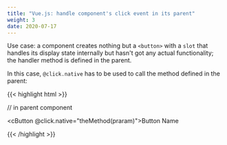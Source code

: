 ```yaml
---
title: "Vue.js: handle component's click event in its parent"
weight: 3
date: 2020-07-17
---
```


Use case: a component creates nothing but a `<button>` with a `slot` that handles its display state internally but hasn't got any actual functionality; the handler method is defined in the parent.

In this case, `@click.native` has to be used to call the method defined in the parent:

{{< highlight html >}}

// in parent component

<cButton @click.native="theMethod(praram)">Button Name</cButton>

{{< /highlight >}}